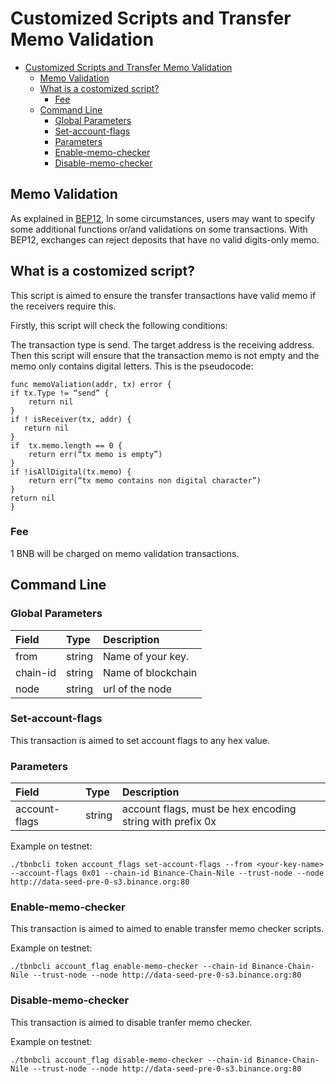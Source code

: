 #  Customized Scripts and Transfer Memo Validation

- [Customized Scripts and Transfer Memo Validation](#customized-scripts-and-transfer-memo-validation)
  * [Memo Validation](#memo-validation)
  * [What is a costomized script?](#what-is-a-costomized-script-)
    + [Fee](#fee)
  * [Command Line](#command-line)
    + [Global Parameters](#global-parameters)
    + [Set-account-flags](#set-account-flags)
    + [Parameters](#parameters)
    + [Enable-memo-checker](#enable-memo-checker)
    + [Disable-memo-checker](#disable-memo-checker)

## Memo Validation

 As explained in [BEP12](https://github.com/binance-chain/BEPs/blob/master/BEP12.md), In some circumstances, users may want to specify some additional functions or/and validations on some transactions.  With BEP12, exchanges can reject deposits that have no valid digits-only memo.

## What is a costomized script?

This script is aimed to ensure the transfer transactions have valid memo if the receivers require this.

Firstly, this script will check the following conditions:

The transaction type is send.
The target address is the receiving address.
Then this script will ensure that the transaction memo is not empty and the memo only contains digital letters. This is the pseudocode:
```
func memoValiation(addr, tx) error {
if tx.Type != “send” {
    return nil
}
if ! isReceiver(tx, addr) {
   return nil
}
if  tx.memo.length == 0 {
    return err(“tx memo is empty”)
}
if !isAllDigital(tx.memo) {
    return err(“tx memo contains non digital character”)
}
return nil
}
```
### Fee

1 BNB will be charged on memo validation transactions.


## Command Line

### Global Parameters

| **Field**    | **Type** | **Description**                                              |
| :------------ | :-------- | :------------------------------------------------------------ |
| from   | string  |Name of your key. |
| chain-id        | string   | Name of blockchain |
| node      | string   | url of the node|


###  Set-account-flags

This transaction is aimed to set account flags to any hex value.

### Parameters

| **Field**    | **Type** | **Description**                                              |
| :------------ | :-------- | :------------------------------------------------------------ |
| account-flags  | string   | account flags, must be hex encoding string with prefix 0x |

Example on testnet:

```
./tbnbcli token account_flags set-account-flags --from <your-key-name> --account-flags 0x01 --chain-id Binance-Chain-Nile --trust-node --node http://data-seed-pre-0-s3.binance.org:80
```

### Enable-memo-checker

This transaction is aimed to aimed to enable transfer memo checker scripts.


Example on testnet:
```
./tbnbcli account_flag enable-memo-checker --chain-id Binance-Chain-Nile --trust-node --node http://data-seed-pre-0-s3.binance.org:80
```

### Disable-memo-checker

This transaction is aimed to  disable tranfer memo checker.


Example on testnet:
```
./tbnbcli account_flag disable-memo-checker --chain-id Binance-Chain-Nile --trust-node --node http://data-seed-pre-0-s3.binance.org:80
```